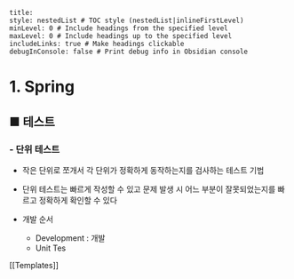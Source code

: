 ```table-of-contents
title: 
style: nestedList # TOC style (nestedList|inlineFirstLevel)
minLevel: 0 # Include headings from the specified level
maxLevel: 0 # Include headings up to the specified level
includeLinks: true # Make headings clickable
debugInConsole: false # Print debug info in Obsidian console
```

# 1. Spring
## ■ 테스트

### - 단위 테스트
- 작은 단위로 쪼개서 각 단위가 정확하게 동작하는지를 검사하는 테스트 기법
- 단위 테스트는 빠르게 작성할 수 있고 문제 발생 시 어느 부분이 잘못되었는지를 빠르고 정확하게 확인할 수 있다

- 개발 순서
	- Development : 개발
	- Unit Tes




[[Templates]]
